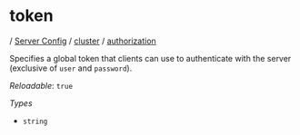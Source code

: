 # token

/ [Server Config](/ref/config/index.md) / [cluster](/ref/config/cluster/index.md) / [authorization](/ref/config/cluster/authorization/index.md) 

Specifies a global token that clients can use to authenticate with
the server (exclusive of `user` and `password`).

*Reloadable*: `true`

*Types*

- `string`


